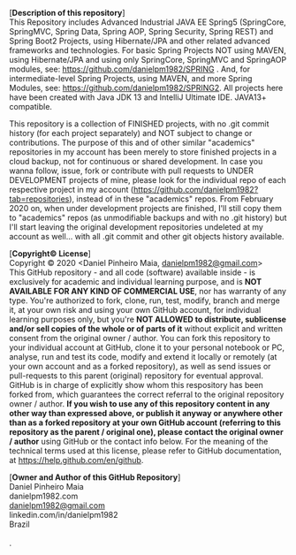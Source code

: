 [**Description of this repository**]<br>
This Repository includes Advanced Industrial JAVA EE Spring5 (SpringCore, SpringMVC, Spring Data, Spring AOP, Spring Security, Spring REST) and Spring Boot2 Projects, using Hibernate/JPA and other related advanced frameworks and technologies. For basic Spring Projects NOT using MAVEN, using Hibernate/JPA and using only SpringCore, SpringMVC and SpringAOP modules, see: https://github.com/danielpm1982/SPRING . And, for intermediate-level Spring Projects, using MAVEN, and more Spring Modules, see: https://github.com/danielpm1982/SPRING2. All projects here have been created with Java JDK 13 and IntelliJ Ultimate IDE. JAVA13+ compatible.

This repository is a collection of FINISHED projects, with no .git commit history (for each project separately) and NOT subject to change or contributions. The purpose of this and of other similar "academics" repositories in my account has been merely to store finished projects in a cloud backup, not for continuous or shared development. In case you wanna follow, issue, fork or contribute with pull requests to UNDER DEVELOPMENT projects of mine, please look for the individual repo of each respective project in my account (https://github.com/danielpm1982?tab=repositories), instead of in these "academics" repos. From February 2020 on, when under development projects are finished, I'll still copy them to "academics" repos (as unmodifiable backups and with no .git history) but I'll start leaving the original development repositories undeleted at my account as well... with all .git commit and other git objects history available.

[**Copyright© License**]<br>
Copyright © 2020 <Daniel Pinheiro Maia, danielpm1982@gmail.com><br>
This GitHub repository - and all code (software) available inside - is exclusively for academic and individual learning purpose, and is **NOT AVAILABLE FOR ANY KIND OF COMMERCIAL USE**, nor has warranty of any type. You're authorized to fork, clone, run, test, modify, branch and merge it, at your own risk and using your own GitHub account, for individual learning purposes only, but you're **NOT ALLOWED to distribute, sublicense and/or sell copies of the whole or of parts of it** without explicit and written consent from the original owner / author. You can fork this repository to your individual account at GitHub, clone it to your personal notebook or PC, analyse, run and test its code, modify and extend it locally or remotely (at your own account and as a forked repository), as well as send issues or pull-requests to this parent (original) repository for eventual approval. GitHub is in charge of explicitly show whom this respository has been forked from, which guarantees the correct referral to the original repository owner / author. **If you wish to use any of this repository content in any other way than expressed above, or publish it anyway or anywhere other than as a forked repository at your own GitHub account (referring to this repository as the parent / original one), please contact the original owner / author** using GitHub or the contact info below. For the meaning of the technical terms used at this license, please refer to GitHub documentation, at https://help.github.com/en/github.


[**Owner and Author of this GitHub Repository**]<br>
Daniel Pinheiro Maia<br>
danielpm1982.com<br>
danielpm1982@gmail.com<br>
linkedin.com/in/danielpm1982<br>
Brazil<br>
<br>
.
